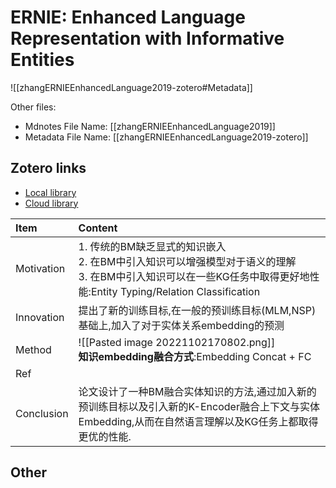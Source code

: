 # ERNIE: Enhanced Language Representation with Informative Entities

![[zhangERNIEEnhancedLanguage2019-zotero#Metadata]]

Other files:

- Mdnotes File Name: [[zhangERNIEEnhancedLanguage2019]]
- Metadata File Name: [[zhangERNIEEnhancedLanguage2019-zotero]]

## Zotero links

- [Local library](zotero://select/items/1_WQSZAQXY)
- [Cloud library](http://zotero.org/users/8603990/items/WQSZAQXY)

|  **Item**    |  **Content**                                                                                                                                                                                                                         |
|:-------------|:-------------------------------------------------------------------------------------------------------------------------------------------------------------------------------------------------------------------------------------|
|  Motivation  |  1. 传统的BM缺乏显式的知识嵌入<div>2. 在BM中引入知识可以增强模型对于语义的理解</div><div>3. 在BM中引入知识可以在一些KG任务中取得更好地性能:Entity Typing/Relation Classification</div>                                                                                                   |
|  Innovation  |  提出了新的训练目标,在一般的预训练目标(MLM,NSP)基础上,加入了对于实体关系embedding的预测                                                                                                                                                                               |
|  Method      |  ![[Pasted image 20221102170802.png]]                                                                                                                                      <div>**知识embedding融合方式**:Embedding Concat + FC</div>      |
|  Ref         |                                                                                                                                                                                                                                      |
|  Conclusion  | 论文设计了一种BM融合实体知识的方法,通过加入新的预训练目标以及引入新的K-Encoder融合上下文与实体Embedding,从而在自然语言理解以及KG任务上都取得更优的性能.                                                                                                                                             |  

## Other
